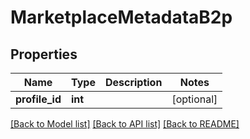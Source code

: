 # MarketplaceMetadataB2p

## Properties
Name | Type | Description | Notes
------------ | ------------- | ------------- | -------------
**profile_id** | **int** |  | [optional] 

[[Back to Model list]](../README.md#documentation-for-models) [[Back to API list]](../README.md#documentation-for-api-endpoints) [[Back to README]](../README.md)


